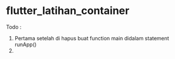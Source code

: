 # flutter_latihan_container

Todo :
1. Pertama setelah di hapus buat function main didalam statement runApp()
2.